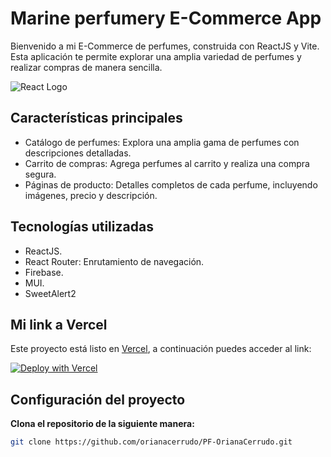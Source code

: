 # Marine perfumery E-Commerce App

Bienvenido a mi E-Commerce de perfumes, construida con ReactJS y Vite. Esta aplicación te permite explorar una amplia variedad de perfumes y realizar compras de manera sencilla.

![React Logo](https://upload.wikimedia.org/wikipedia/commons/thumb/a/a7/React-icon.svg/200px-React-icon.svg.png)

## Características principales

- Catálogo de perfumes: Explora una amplia gama de perfumes con descripciones detalladas.
- Carrito de compras: Agrega perfumes al carrito y realiza una compra segura.
- Páginas de producto: Detalles completos de cada perfume, incluyendo imágenes, precio y descripción.

## Tecnologías utilizadas

- ReactJS.
- React Router: Enrutamiento de navegación.
- Firebase.
- MUI.
- SweetAlert2

## Mi link a Vercel

Este proyecto está listo en [Vercel](https://vercel.com/), a continuación puedes acceder al link:

[![Deploy with Vercel](https://vercel.com/button)](https://google.com)

## Configuración del proyecto

**Clona el repositorio de la siguiente manera:**

```bash
git clone https://github.com/orianacerrudo/PF-OrianaCerrudo.git

```
